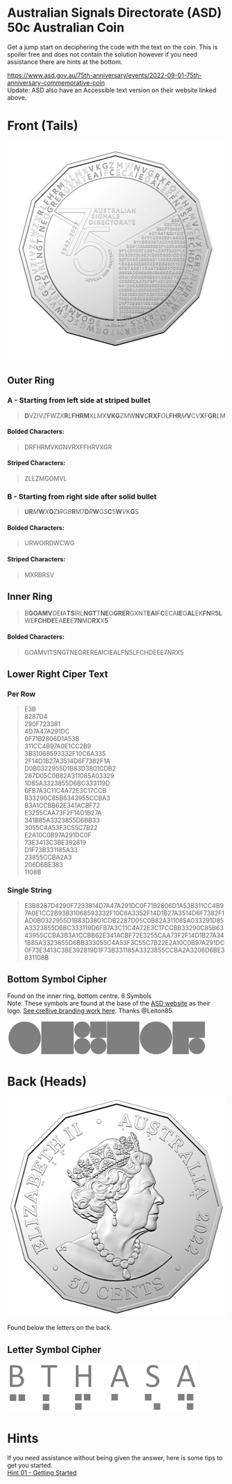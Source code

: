 # Australian Signals Directorate (ASD) 50c Australian Coin
Get a jump start on deciphering the code with the text on the coin. This is spoiler free and does not contain the solution however if you need assistance there are hints at the bottom.  
  
https://www.asd.gov.au/75th-anniversary/events/2022-09-01-75th-anniversary-commemorative-coin  
Update: ASD also have an Accessible text version on their website linked above.

# Front (Tails)

![50c Coin Front](/50cASD.png)

## Outer Ring 
### A - Starting from left side at striped bullet
> **D**VZIV*Z*FWZX**R***L***FHRM**X*L*MX**VKG***ZM*W**NV***G***RXF***O*L**FHR***M***V**C*V***X**F**GR***L*M  

#### Bolded Characters:
> DRFHRMVKGNVRXFFHRVXGR  
#### Striped Characters:
> ZLLZMGOMVL 

### B - Starting from right side after solid bullet
> **UR***M***W***X***O**Z**I***R*G*B***R**M7**D***R***W**G*S***C**5**W***V*K**G**S  

#### Bolded Characters:
> URWOIRDWCWG  

#### Striped Characters:
> MXRBRSV

## Inner Ring

> B**GOAMV**OE**I**A**TS**IRL**NGT**T**NE**O**GRER**GXNT**EAI**F**C**ECA**IE**O**AL**EK**FN**R**5L**WE**FCHDE**EA**EE**E**7N**MD**RX**X**5**    

#### Bolded Characters:
> GOAMVITSNGTNEGREREAICIEALFN5LFCHDEEE7NRX5

## Lower Right Ciper Text

### Per Row

> E3B  
> 8287D4  
> 290F723381  
> 4D7A47A291DC  
> 0F71B2806D1A53B  
> 311CC4B97A0E1CC2B9  
> 3B31068593332F10C6A335  
> 2F14D1B27A3514D6F7382F1A  
> D0B0322955D1B83D3801CDB2  
> 287D05C0B82A311085A03329  
> 1D85A3323855D6BC333119D  
> 6FB7A3C11C4A72E3C17CCB  
> B33290C85B6343955CCBA3  
> B3A1CCBB62E341ACBF72  
> E3255CAA73F2F14D1B27A  
> 341B85A3323855D6BB33  
> 3055C4A53F3C55C7B22  
> E2A10C0B97A291DC0F  
> 73E3413C3BE392819  
> D1F73B331185A33  
> 23855CCBA2A3  
> 206D6BE383  
> 1108B  

### Single String
> E3B8287D4290F7233814D7A47A291DC0F71B2806D1A53B311CC4B97A0E1CC2B93B31068593332F10C6A3352F14D1B27A3514D6F7382F1AD0B0322955D1B83D3801CDB2287D05C0B82A311085A033291D85A3323855D6BC333119D6FB7A3C11C4A72E3C17CCBB33290C85B6343955CCBA3B3A1CCBB62E341ACBF72E3255CAA73F2F14D1B27A341B85A3323855D6BB333055C4A53F3C55C7B22E2A10C0B97A291DC0F73E3413C3BE392819D1F73B331185A3323855CCBA2A3206D6BE3831108B

## Bottom Symbol Cipher
Found on the inner ring, bottom centre. 6 Symbols  
Note: These symbols are found at the base of the [ASD website](https://www.asd.gov.au/) as their logo. [See cre8ive branding work here](https://www.cre8ive.com.au/work/asd/). Thanks @Leiton85.

![6 Symbols](/Cipher.png)

# Back (Heads)

![50c Coin Back](/ASD-50c-BACK-Web-tx.png)

Found below the letters on the back.

## Letter Symbol Cipher
![6 Symbols](/CipherBack.png)

# Hints

If you need assistance without being given the answer, here is some tips to get you started.  
[Hint 01 - Getting Started](Hints/Hint01.md)
